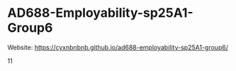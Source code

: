 # AD688-Employability-sp25A1-Group6
Website: https://cyxnbnbnb.github.io/ad688-employability-sp25A1-group6/

11
